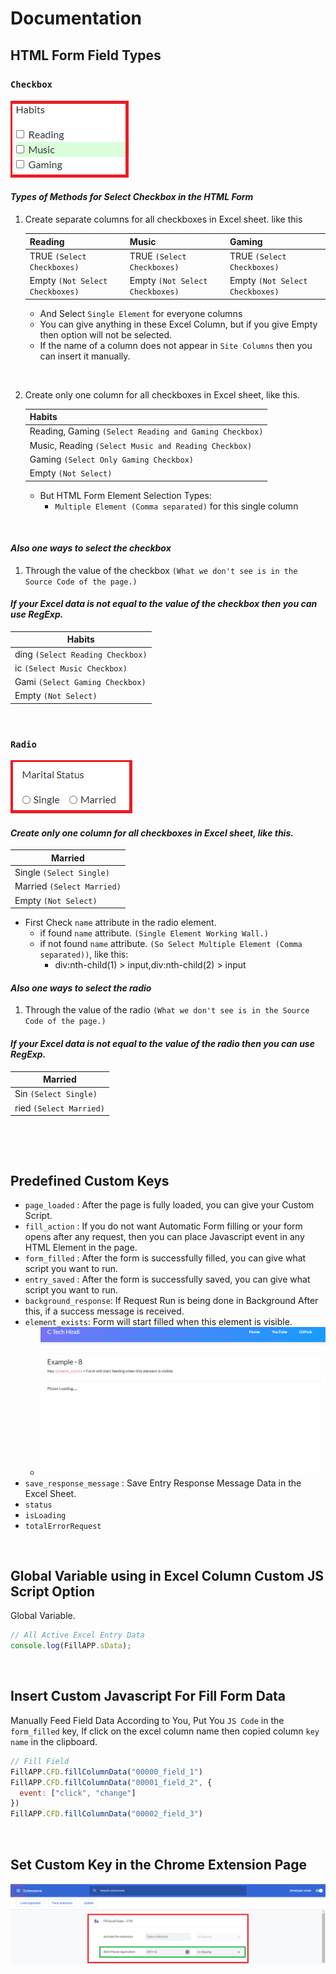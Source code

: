 # Documentation

## HTML Form Field Types

<!-- ### `Drop-down (Select Box)` -->

<!-- --- -->

### `Checkbox`

![Checkbox](screenshot/checkbox.PNG)

#### ***Types of Methods for Select Checkbox in the HTML Form***

1. Create separate columns for all checkboxes in Excel sheet. like this

    | Reading | Music | Gaming |
    | ------- | ----- | ------ |
    | TRUE `(Select Checkboxes)` | TRUE `(Select Checkboxes)` | TRUE `(Select Checkboxes)` | 
    | Empty `(Not Select Checkboxes)` | Empty `(Not Select Checkboxes)` | Empty `(Not Select Checkboxes)` | 

    * And Select `Single Element` for everyone columns
    * You can give anything in these Excel Column, but if you give Empty then option will not be selected.
    * If the name of a column does not appear in `Site Columns` then you can insert it manually.

    &nbsp;&nbsp;

2. Create only one column for all checkboxes in Excel sheet, like this. 

    | Habits |
    | ------- |
    | Reading, Gaming `(Select Reading and Gaming Checkbox)` |
    | Music, Reading `(Select Music and Reading Checkbox)` |
    | Gaming `(Select Only Gaming Checkbox)` |
    | Empty `(Not Select)` | 

    * But HTML Form Element Selection Types:
        * `Multiple Element (Comma separated)` for this single column

    &nbsp;&nbsp;

#### ***Also one ways to select the checkbox***

1. Through the value of the checkbox `(What we don't see is in the Source Code of the page.)`

#### ***If your Excel data is not equal to the value of the checkbox then you can use RegExp.***

| Habits |
| ------- |
| ding `(Select Reading Checkbox)` |
| ic `(Select Music Checkbox)` |
| Gami `(Select Gaming Checkbox)` |
| Empty `(Not Select)` | 

&nbsp;&nbsp;

### `Radio`

![Checkbox](screenshot/radio.PNG)

#### ***Create only one column for all checkboxes in Excel sheet, like this.***

| Married |
| ------- |
| Single `(Select Single)` |
| Married `(Select Married)` |
| Empty `(Not Select)` | 

* First Check `name` attribute in the radio element.
    * if found `name` attribute. `(Single Element Working Wall.)`
    * if not found `name` attribute. `(So Select Multiple Element (Comma separated))`, like this:
        * div:nth-child(1) > input,div:nth-child(2) > input

#### ***Also one ways to select the radio***

1. Through the value of the radio `(What we don't see is in the Source Code of the page.)`

#### ***If your Excel data is not equal to the value of the radio then you can use RegExp.***

| Married |
| ------- |
| Sin `(Select Single)` |
| ried `(Select Married)` |


&nbsp;&nbsp;


&nbsp;&nbsp;&nbsp;&nbsp;

## Predefined Custom Keys

* `page_loaded` : After the page is fully loaded, you can give your Custom Script.
* `fill_action` : If you do not want Automatic Form filling or your form opens after any request, then you can place Javascript event in any HTML Element in the page.
* `form_filled` : After the form is successfully filled, you can give what script you want to run.
* `entry_saved` : After the form is successfully saved, you can give what script you want to run.
* `background_response`: If Request Run is being done in Background After this, if a success message is received.
* `element_exists`: Form will start filled when this element is visible.
  - ![](./screenshot/element_exists.gif)
* `save_response_message` :  Save Entry Response Message Data in the Excel Sheet.
* `status`
* `isLoading`
* `totalErrorRequest`

&nbsp;&nbsp;&nbsp;&nbsp;

## Global Variable using in Excel Column Custom JS Script Option

Global Variable.

```js
// All Active Excel Entry Data
console.log(FillAPP.sData);
```

&nbsp;&nbsp;&nbsp;&nbsp;

## Insert Custom Javascript For Fill Form Data

Manually Feed Field Data According to You, Put You `JS Code` in the `form_filled` key, If click on the excel column name then copied column `key name` in the clipboard.

```js
// Fill Field
FillAPP.CFD.fillColumnData("00000_field_1")
FillAPP.CFD.fillColumnData("00001_field_2", { 
  event: ["click", "change"] 
})
FillAPP.CFD.fillColumnData("00002_field_3")
```

&nbsp;&nbsp;&nbsp;&nbsp;

## Set Custom Key in the Chrome Extension Page

![Set Key for RUN Form](screenshot/set_key_for_run.png)
